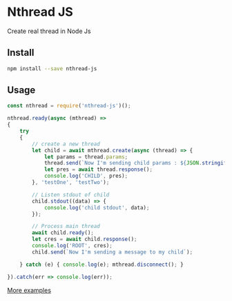 # Nthread JS
Create real thread in Node Js

## Install

``` bash
npm install --save nthread-js

``` 

## Usage
``` js
const nthread = require('nthread-js')();

nthread.ready(async (mthread) =>
{
	try
	{
		// create a new thread
		let child = await mthread.create(async (thread) => {
			let params = thread.params;
			thread.send(`Now I'm sending child params : ${JSON.stringify(params)}`);
			let pres = await thread.response();
			console.log('CHILD', pres);
		}, 'testOne', 'testTwo');

		// Listen stdout of child
		child.stdout((data) => {
			console.log('child stdout', data);
		});

		// Process main thread
		await child.ready();
		let cres = await child.response();
		console.log('ROOT', cres);
		child.send(`Now I'm sending a message to my child`);

	} catch (e) { console.log(e); mthread.disconnect(); }

}).catch(err => console.log(err));

```

[More examples](https://github.com/dobobaie/nthread-js/tree/master/examples)
